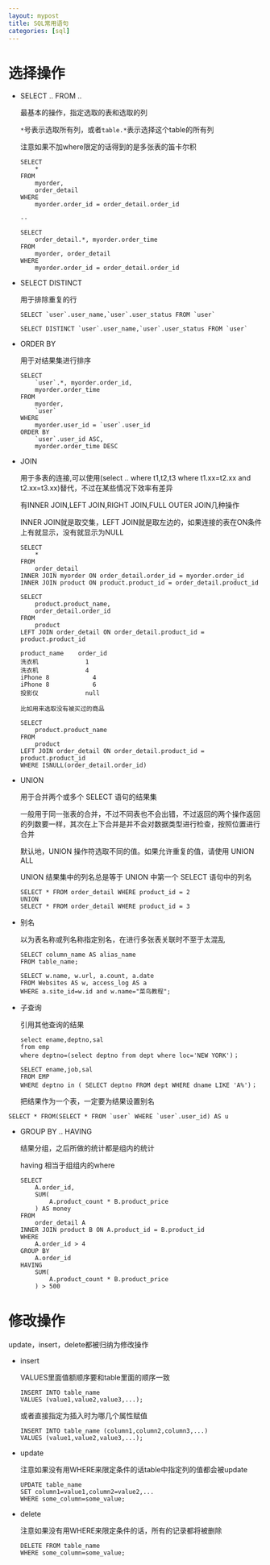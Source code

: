 ```yaml
---
layout: mypost
title: SQL常用语句
categories: [sql]
---
```


# 选择操作

+ SELECT .. FROM ..

    最基本的操作，指定选取的表和选取的列

    `*`号表示选取所有列，或者`table.*`表示选择这个table的所有列

    注意如果不加where限定的话得到的是多张表的笛卡尔积

    ```
    SELECT
        *
    FROM
        myorder,
        order_detail
    WHERE
        myorder.order_id = order_detail.order_id

    --

    SELECT
        order_detail.*, myorder.order_time
    FROM
        myorder, order_detail
    WHERE
        myorder.order_id = order_detail.order_id
    ```

+ SELECT DISTINCT

    用于排除重复的行
    
    ```
    SELECT `user`.user_name,`user`.user_status FROM `user`

    SELECT DISTINCT `user`.user_name,`user`.user_status FROM `user`
    ```

+ ORDER BY

    用于对结果集进行排序

    ```
    SELECT
        `user`.*, myorder.order_id,
        myorder.order_time
    FROM
        myorder,
        `user`
    WHERE
        myorder.user_id = `user`.user_id
    ORDER BY
        `user`.user_id ASC,
        myorder.order_time DESC
    ```

+ JOIN

    用于多表的连接,可以使用(select .. where t1,t2,t3 where t1.xx=t2.xx and t2.xx=t3.xx)替代，不过在某些情况下效率有差异

    有INNER JOIN,LEFT JOIN,RIGHT JOIN,FULL OUTER JOIN几种操作

    INNER JOIN就是取交集，LEFT JOIN就是取左边的，如果连接的表在ON条件上有就显示，没有就显示为NULL 

    ```
    SELECT
        *
    FROM
        order_detail
    INNER JOIN myorder ON order_detail.order_id = myorder.order_id
    INNER JOIN product ON product.product_id = order_detail.product_id
    ```

    ```
    SELECT
        product.product_name,
        order_detail.order_id
    FROM
        product
    LEFT JOIN order_detail ON order_detail.product_id = product.product_id

    product_name	order_id
    洗衣机	            1
    洗衣机	            4
    iPhone 8	        4
    iPhone 8	        6
    投影仪	            null

    比如用来选取没有被买过的商品

    SELECT
        product.product_name
    FROM
        product
    LEFT JOIN order_detail ON order_detail.product_id = product.product_id
    WHERE ISNULL(order_detail.order_id)
    ```

+ UNION

    用于合并两个或多个 SELECT 语句的结果集

    一般用于同一张表的合并，不过不同表也不会出错，不过返回的两个操作返回的列数要一样，其次在上下合并是并不会对数据类型进行检查，按照位置进行合并

    默认地，UNION 操作符选取不同的值。如果允许重复的值，请使用 UNION ALL

    UNION 结果集中的列名总是等于 UNION 中第一个 SELECT 语句中的列名

    ```
    SELECT * FROM order_detail WHERE product_id = 2
    UNION
    SELECT * FROM order_detail WHERE product_id = 3
    ```

+ 别名

    以为表名称或列名称指定别名，在进行多张表关联时不至于太混乱

    ```
    SELECT column_name AS alias_name
    FROM table_name;

    SELECT w.name, w.url, a.count, a.date 
    FROM Websites AS w, access_log AS a 
    WHERE a.site_id=w.id and w.name="菜鸟教程";
    ```

+ 子查询

    引用其他查询的结果

    ```
    select ename,deptno,sal
    from emp
    where deptno=(select deptno from dept where loc='NEW YORK')；

    SELECT ename,job,sal
    FROM EMP
    WHERE deptno in ( SELECT deptno FROM dept WHERE dname LIKE 'A%')；
    ```

    把结果作为一个表，一定要为结果设置别名

```
SELECT * FROM(SELECT * FROM `user` WHERE `user`.user_id) AS u
```

+ GROUP BY .. HAVING 

    结果分组，之后所做的统计都是组内的统计

    having 相当于组组内的where

    ```
    SELECT
        A.order_id,
        SUM(
            A.product_count * B.product_price
        ) AS money
    FROM
        order_detail A
    INNER JOIN product B ON A.product_id = B.product_id
    WHERE
        A.order_id > 4
    GROUP BY
        A.order_id
    HAVING
        SUM(
            A.product_count * B.product_price
        ) > 500
    ```

# 修改操作

update，insert，delete都被归纳为修改操作

+ insert

    VALUES里面值额顺序要和table里面的顺序一致

    ```
    INSERT INTO table_name
    VALUES (value1,value2,value3,...);
    ```

    或者直接指定为插入时为哪几个属性赋值

    ```
    INSERT INTO table_name (column1,column2,column3,...)
    VALUES (value1,value2,value3,...);
    ```     

+ update

    注意如果没有用WHERE来限定条件的话table中指定列的值都会被update

    ```
    UPDATE table_name
    SET column1=value1,column2=value2,...
    WHERE some_column=some_value;
    ```

+ delete

    注意如果没有用WHERE来限定条件的话，所有的记录都将被删除
    
    ```
    DELETE FROM table_name
    WHERE some_column=some_value;
    ```